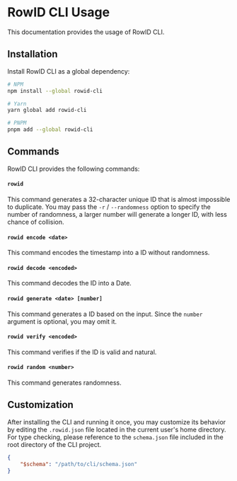 # RowID CLI Usage

This documentation provides the usage of RowID CLI.

## Installation

Install RowID CLI as a global dependency:

```bash
# NPM
npm install --global rowid-cli

# Yarn
yarn global add rowid-cli

# PNPM
pnpm add --global rowid-cli
```

## Commands

RowID CLI provides the following commands:

#### `rowid`

This command generates a 32-character unique ID that is almost impossible to duplicate. You may pass the `-r` / `--randomness` option to specify the number of randomness, a larger number will generate a longer ID, with less chance of collision.

#### `rowid encode <date>`

This command encodes the timestamp into a ID without randomness.

#### `rowid decode <encoded>`

This command decodes the ID into a Date.

#### `rowid generate <date> [number]`

This command generates a ID based on the input. Since the `number` argument is optional, you may omit it. 

#### `rowid verify <encoded>`

This command verifies if the ID is valid and natural.

#### `rowid random <number>`

This command generates randomness.

## Customization

After installing the CLI and running it once, you may customize its behavior by editing the `.rowid.json` file located in the current user's home directory. For type checking, please reference to the `schema.json` file included in the root directory of the CLI project.

```json
{
    "$schema": "/path/to/cli/schema.json"
}
```